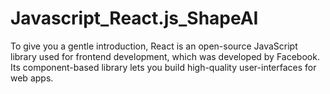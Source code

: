 # Javascript_React.js_ShapeAI
To give you a gentle introduction, React is an open-source JavaScript library used for frontend development, which was developed by Facebook. Its component-based library lets you build high-quality user-interfaces for web apps.
